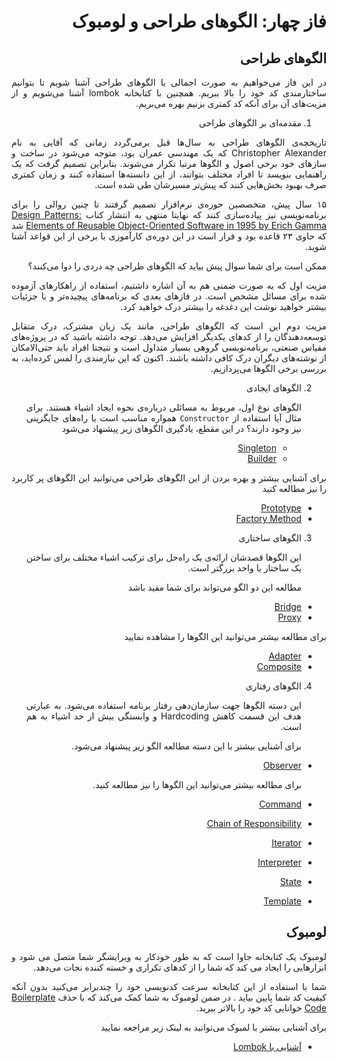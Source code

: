 <div dir="rtl" align="justify">

# فاز چهار: الگوهای طراحی و لومبوک

## الگوهای طراحی

 در این فاز می‌خواهیم به صورت اجمالی با الگوهای طراحی آشنا شویم تا بتوانیم ساختارمندی کد خود را بالا ببریم. همچنین با کتابخانه lombok آشنا می‌شویم و از مزیت‌های آن برای آنکه کد کمتری بزنیم بهره می‌بریم.

1.  مقدمه‌ای بر الگوهای طراحی 
   
   تاریخچه‌ی الگوهای طراحی به سال‌ها قبل برمی‌گردد زمانی که آقایی به نام Christopher Alexander که یک مهندسی عمران بود، متوجه می‌شود در ساخت و ساز‌های خود برخی اصول و الگوها مرتبا تکرار می‌شوند. بنابراین تصمیم گرفت که یک راهنمایی بنویسد تا افراد مختلف بتوانند، از این دانسته‌ها استفاده کنند و زمان کمتری صرف بهبود بخش‌هایی کنند که پیش‌تر مسیرشان طی شده است.
 
 ۱۵ سال پیش، متخصصین حوزه‌ی نرم‌افزار تصمیم گرفتند تا چنین روالی را برای برنامه‌نویسی نیز پیاده‌سازی کنند که نهایتا منتهی به انتشار کتاب [Design Patterns: Elements of Reusable Object-Oriented Software in 1995 by Erich Gamma](/ReadMore/DesignPatterns.pdf) شد که حاوی ۲۳ قاعده بود و قرار است در این دوره‌ی کارآموزی با برخی از این قواعد آشنا شوید.
 
   ممکن است برای شما سوال پیش بیاید که الگوهای طراحی چه دردی را دوا می‌کنند؟
 
 مزیت اول که به صورت ضمنی هم به آن اشاره داشتیم، استفاده از راهکار‌های آزموده شده برای مسائل مشخص است. در فازهای بعدی که برنامه‌های پیچیده‌تر و با جزئیات بیشتر خواهید نوشت این دغدغه را بیشتر درک خواهید کرد.
 
 مزیت دوم این است که الگوهای طراحی، مانند یک زبان مشترک، درک متقابل توسعه‌دهندگان را از کدهای یکدیگر افزایش می‌دهد. توجه داشته باشید که در پروژه‌های مقیاس صنعتی، برنامه‌نویسی گروهی بسیار متداول است و نتیجتا افراد باید حتی‌الامکان از نوشته‌های دیگران درک کافی داشته باشند. 
   اکنون که این نیازمندی را لمس کرده‌اید، به بررسی برخی الگوها می‌پردازیم.
 
2. الگوهای ایجادی
   
   الگوهای نوع اول، مربوط به مسائلی درباره‌ی نحوه ایجاد اشیاء هستند. برای مثال آیا استفاده از `Constructor` همواره مناسب است یا راه‌های جایگزینی نیز وجود دارند؟ در این مقطع، یادگیری الگو‌های زیر پیشنهاد می‌شود
   - [Singleton](https://refactoring.guru/design-patterns/singleton)
   - [Builder](https://refactoring.guru/design-patterns/builder)

برای آشنایی بیشتر و بهره بردن از این الگوهای طراحی می‌توانید این   الگو‌های پر کاربرد را نیز مطالعه کنید
   - [Prototype](https://refactoring.guru/design-patterns/prototype)
   - [Factory Method](https://refactoring.guru/design-patterns/factory-method)

   
3. الگوهای ساختاری
   
   این الگوها قصدشان ارائه‌ی یک راه‌حل برای ترکیب اشیاء مختلف برای ساختن یک ساختار یا واحد بزرگتر است.

   مطالعه این دو الگو می‌تواند برای شما مفید باشد
- [Bridge](https://www.javatpoint.com/bridge-pattern)
- [Proxy](https://www.javatpoint.com/proxy-pattern)

برای مطالعه بیشتر می‌توانید این الگوها را مشاهده نمایید
- [Adapter](https://refactoring.guru/design-patterns/adapter)
- [Composite](https://refactoring.guru/design-patterns/composite)

4. الگوهای رفتاری
   
   این دسته الگوها جهت سازمان‌دهی رفتار برنامه استفاده می‌شود. به عبارتی هدف این قسمت کاهش Hardcoding و وابستگی بیش از حد اشیاء به هم است. 

   برای آشنایی بیشتر با این دسته مطالعه الگو زیر پیشنهاد می‌شود.
- [Observer](https://refactoring.guru/design-patterns/observer)

   برای مطالعه بیشتر می‌توانید این الگوها را نیز مطالعه کنید. 
- [Command](https://www.javatpoint.com/command-pattern)
- [Chain of Responsibility](https://www.javatpoint.com/chain-of-responsibility-pattern)
- [Iterator](https://www.javatpoint.com/iterator-pattern)
- [Interpreter](https://www.javatpoint.com/interpreter-pattern)
- [State](https://www.javatpoint.com/state-pattern)
- [Template](https://www.javatpoint.com/template-pattern)

## لومبوک
لومبوک یک کتابخانه جاوا است که به طور خودکار به ویرایشگر شما متصل می شود و ابزارهایی را ایجاد می کند که شما را از کدهای تکراری و خسته کننده نجات می‌دهد.
 
 شما با استفاده از این کتابخانه سرعت کدنویسی خود را چندبرابر می‌کنید بدون آنکه کیفیت کد شما پایین بیاید . در ضمن لومبوک به شما کمک می‌کند که با حذف  [Boilerplate Code](https://en.wikipedia.org/wiki/Boilerplate_code) خوانایی کد خود را بالاتر ببرید.

برای آشنایی بیشتر با لمبوک می‌توانید به لینک زیر مراجعه نمایید

- [آشنایی با Lombok](https://javacup.ir/introduction-to-lombok/)

</div>
